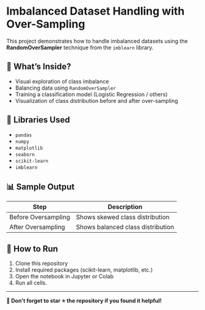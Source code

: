 # Imbalanced Dataset Handling with Over-Sampling

This project demonstrates how to handle imbalanced datasets using the **RandomOverSampler** technique from the `imblearn` library.

## 📌 What’s Inside?

- Visual exploration of class imbalance
- Balancing data using `RandomOverSampler`
- Training a classification model (Logistic Regression / others)
- Visualization of class distribution before and after over-sampling

## 🧰 Libraries Used

- `pandas`
- `numpy`
- `matplotlib`
- `seaborn`
- `scikit-learn`
- `imblearn`

## 📊 Sample Output

| Step | Description |
|------|-------------|
| Before Oversampling | Shows skewed class distribution |
| After Oversampling | Shows balanced class distribution |

## 🚀 How to Run

1. Clone this repository
2. Install required packages (scikit-learn, matplotlib, etc.)
3. Open the notebook in Jupyter or Colab
4. Run all cells.
---

**📌 Don't forget to star ⭐ the repository if you found it helpful!**
